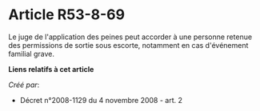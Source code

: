 # Article R53-8-69

Le juge de l'application des peines peut accorder à une personne retenue des permissions de sortie sous escorte, notamment en
cas d'événement familial grave.

**Liens relatifs à cet article**

_Créé par_:

  - Décret n°2008-1129 du 4 novembre 2008 - art. 2
